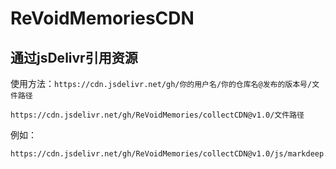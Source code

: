 # ReVoidMemoriesCDN

## 通过jsDelivr引用资源

使用方法：`https://cdn.jsdelivr.net/gh/你的用户名/你的仓库名@发布的版本号/文件路径`

```
https://cdn.jsdelivr.net/gh/ReVoidMemories/collectCDN@v1.0/文件路径
```

例如：

```
https://cdn.jsdelivr.net/gh/ReVoidMemories/collectCDN@v1.0/js/markdeep.min.js
```

